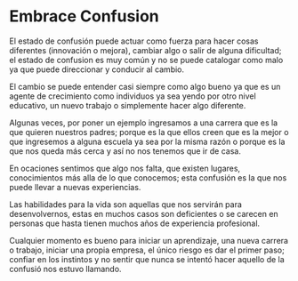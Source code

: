 # Embrace Confusion

El estado de confusión puede actuar como fuerza para hacer cosas diferentes (innovación o mejora), cambiar algo o salir de alguna   dificultad; el estado de confusion es muy común y no se puede catalogar como malo ya que puede direccionar y conducir al cambio.  

El cambio se puede entender casi siempre como algo bueno ya que es un agente de crecimiento como individuos ya sea yendo por otro nivel   educativo, un nuevo trabajo o simplemente hacer algo diferente.  

Algunas veces, por poner un ejemplo ingresamos a una carrera que es la que quieren nuestros padres; porque es la que ellos creen que es la   mejor o que ingresemos a alguna escuela ya sea por la misma razón o porque es la que nos queda más cerca y así no nos tenemos que ir de   casa.  

En ocaciones sentimos que algo nos falta, que existen lugares, conocimientos más alla de lo que conocemos; esta confusión es la que nos   puede llevar a nuevas experiencias.  

Las habilidades para la vida son aquellas que nos servirán para desenvolvernos, estas en muchos casos son deficientes o se carecen en   personas que hasta tienen muchos años de experiencia profesional.  

Cualquier momento es bueno para iniciar un aprendizaje, una nueva carrera o trabajo, iniciar una propia empresa, el único riesgo es dar el   primer paso; confiar en los instintos y no sentir que nunca se intentó hacer aquello de la confusió nos estuvo llamando.  